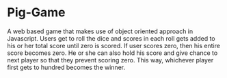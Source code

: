 # Pig-Game
A web based game that makes use of object oriented approach in Javascript. Users get to roll the dice and scores in each roll gets added to his or her total score until zero is scored. If user scores zero, then his entire score becomes zero. He or she can also hold his score and give chance to next player so that they prevent scoring zero. This way, whichever player first gets to hundred becomes the winner.
